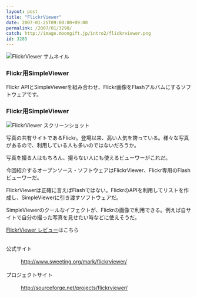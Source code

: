 ```yaml
---
layout: post
title: "FlickrViewer"
date: 2007-01-25T09:00:00+09:00
permalink: /2007/01/3298/
catch: http://image.moongift.jp/intro2/flickrviewer.png
id: 3285
---
```

 ![FlickrViewer サムネイル](http://image.moongift.jp/intro2/flickrviewer.t.png "FlickrViewer サムネイル")
  

### Flickr用SimpleViewer
  
Flickr APIとSimpleViewerを組み合わせ、Flickr画像をFlashアルバムにするソフトウェアです。  
<!--more-->  

### Flickr用SimpleViewer
  

![FlickrViewer スクリーンショット](http://image.moongift.jp/intro2/flickrviewer.png "FlickrViewer スクリーンショット")

  

写真の共有サイトであるFlickr。登場以来、高い人気を誇っている。様々な写真があるので、利用している人も多いのではないだろうか。

  

写真を撮る人はもちろん、撮らない人にも使えるビューワーがこれだ。

  

今回紹介するオープンソース・ソフトウェアはFlickrViewer、Flickr専用のFlashビューワーだ。

  

FlickrViewerは正確に言えばFlashではない。FlickrのAPIを利用してリストを作成し、SimpleViewerに引き渡すソフトウェアだ。

  

SimpleViewerのクールなイフェクトが、Flickrの画像で利用できる。例えば自サイトで自分の撮った写真を見せたい時などに使えそうだ。

  

[FlickrViewer レビュー](http://oss.moongift.jp/review/i-3300.html)はこちら

  
<dl>
<br><dt>公式サイト</dt>
<br><dd><a href="http://www.sweeting.org/mark/flickrviewer/" target="_blank">http://www.sweeting.org/mark/flickrviewer/</a></dd>
<br><dt>プロジェクトサイト</dt>
<br><dd><a href="http://sourceforge.net/projects/flickrviewer/" target="_blank">http://sourceforge.net/projects/flickrviewer/</a></dd>
<br>
</dl>